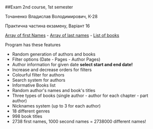 ##Exam 2nd course, 1st semester

Точаненко Владислав Володимирович, К-28

Практична частина екзамену, Варіант 16

[Array of first Names](https://gist.github.com/ruanbekker/a1506f06aa1df06c5a9501cb393626ea) - 
[Array of last names](https://gist.github.com/subodhghulaxe/8148971) - 
[List of books](https://www.theguardian.com/books/2009/jan/23/bestbooks-fiction)

Program has these features
* Random generation of authors and books
* Filter options (Date - Pages - Author Pages)
* Author information for given date **select start and end date!**
* Increase and decrease orders for filters
* Colourful filter for authors
* Search system for authors
* Informative Books list
* Random author's names and book's titles
* Three types of books (single author - author for each chapter - part author)
* Nicknames system (up to 3 for each author)
* 18 different genres
* 998 book titles
* 2738 first names, 1000 second names = 2738000 different names!